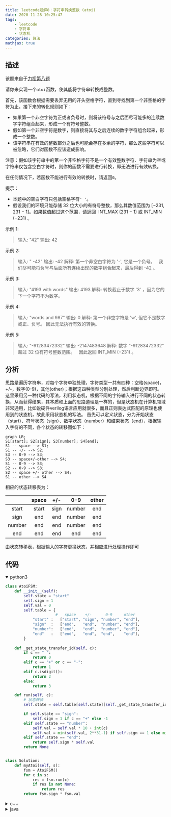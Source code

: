```yaml
---
title: leetcode题解8：字符串转换整数 (atoi)
date: 2020-11-28 10:25:47
tags:
    - leetcode
    - 字符串
    - 状态机
categories: 算法
mathjax: true
---
```


## 描述

该题来自于[力扣第八题](https://leetcode-cn.com/problems/string-to-integer-atoi)

请你来实现一个`atoi`函数，使其能将字符串转换成整数。

<!--more-->

首先，该函数会根据需要丢弃无用的开头空格字符，直到寻找到第一个非空格的字符为止。接下来的转化规则如下：

* 如果第一个非空字符为正或者负号时，则将该符号与之后面尽可能多的连续数字字符组合起来，形成一个有符号整数。
* 假如第一个非空字符是数字，则直接将其与之后连续的数字字符组合起来，形成一个整数。
* 该字符串在有效的整数部分之后也可能会存在多余的字符，那么这些字符可以被忽略，它们对函数不应该造成影响。


注意：假如该字符串中的第一个非空格字符不是一个有效整数字符、字符串为空或字符串仅包含空白字符时，则你的函数不需要进行转换，即无法进行有效转换。

在任何情况下，若函数不能进行有效的转换时，请返回`0`。

提示：

* 本题中的空白字符只包括空格字符`' '`。
* 假设我们的环境只能存储 32 位大小的有符号整数，那么其数值范围为 [−231,  231 − 1]。如果数值超过这个范围，请返回  INT_MAX (231 − 1) 或 INT_MIN (−231) 。
 

示例 1:
> 输入: "42"
输出: 42

示例 2:
> 输入: "   -42"
输出: -42
解释: 第一个非空白字符为 '-', 它是一个负号。
     我们尽可能将负号与后面所有连续出现的数字组合起来，最后得到 -42 。

示例 3:
> 输入: "4193 with words"
输出: 4193
解释: 转换截止于数字 '3' ，因为它的下一个字符不为数字。

示例 4:
> 输入: "words and 987"
输出: 0
解释: 第一个非空字符是 'w', 但它不是数字或正、负号。
     因此无法执行有效的转换。

示例 5:
> 输入: "-91283472332"
输出: -2147483648
解释: 数字 "-91283472332" 超过 32 位有符号整数范围。 
     因此返回 INT_MIN (−231) 。


## 分析

思路是遍历字符串，对每个字符单独处理，字符类型一共有四种：空格(space)，+/-，数字(0-9)，其他(other)；根据这四种类型分别处理，然后判断边界即可。
这里采用另一种代码的写法，利用状态机，根据不同的字符输入进行不同的状态转换，从而获得结果，其本质和上面的思路道理是一样的，但是状态机在计算机领域非常通用，比如说硬件verilog语言应用就很多，而且正则表达式匹配的原理也使用到的状态机，故此采用状态机的写法。
首先可以定义状态，分为开始状态（start）、符号状态（sign）、数字状态（number）和结束状态（end），根据输入字符的不同，各个状态的转移图如下：

```mermaid
graph LR;
S1[start]; S2[sign]; S3[number]; S4[end];
S1 -- space --> S1;
S1 -- +/- --> S2;
S3 -- 0-9 --> S3;
S3 -- space+/-other --> S4;
S1 -- 0-9 --> S3;
S2 -- 0-9 --> S3;
S2 -- space +/- other --> S4;
S1 -- other --> S4
```

相应的状态转移表为：

|        | space | +/-  |  0-9   | other |
| :----: | :---: | :--: | :----: | :---: |
| start  | start | sign | number |  end  |
|  sign  |  end  | end  | number |  end  |
| number |  end  | end  | number |  end  |
|  end   |  end  | end  |  end   |  end  |

由状态转移表，根据输入的字符更换状态，并相应进行处理操作即可


## 代码

<details open>
<summary>python3</summary>

```python
class AtoiFSM:
    def __init__(self):
        self.state = "start"
        self.sign = 1
        self.val = 0
        self.table = {
                      #   space    +/-      0-9     other
            "start" :   ["start", "sign", "number", "end"],
            "sign"  :   ["end",   "end",  "number", "end"],
            "number":   ["end",   "end",  "number", "end"],
            "end"   :   ["end",   "end",  "end",    "end"], 
        }
    
    def _get_state_transfer_id(self, c):
        if c == " ":
            return 0
        elif c == "+" or c == "-":
            return 1
        elif c.isdigit():
            return 2
        else:
            return 3

    def run(self, c):
        # 状态转换
        self.state = self.table[self.state][self._get_state_transfer_id(c)]

        if self.state == "sign":
            self.sign = 1 if c == "+" else -1
        elif self.state == "number":
            self.val = self.val * 10 + int(c)
            self.val = min(self.val, 2**31-1) if self.sign == 1 else min(self.val, 2**31)
        elif self.state == "end":
            return self.sign * self.val
        return None


class Solution:
    def myAtoi(self, s):
        fsm = AtoiFSM()
        for c in s:
            res = fsm.run(c)
            if res is not None:
                return res
        return fsm.sign * fsm.val
```
</details>


<details>
<summary>c++</summary>

```cpp
class AtoiFSM {
    string state = "start";
    unordered_map<string, vector<string>> map = {
        {"start", {"start", "sign", "number", "end"} },
        {"sign", {"end",   "end",  "number", "end"}},
        {"number", {"end",   "end",  "number", "end"}},
        {"end", {"end",   "end",  "end", "end"}}
    };
public:
    long long val = 0;
    int sign = 1;
    
    int get_state_transfer_id(char c) {
        if (c == ' ') return 0;
        else if (c == '+' || c == '-') return 1;
        else if (isdigit(c)) return 2;
        return 3;
    }

    void run(char c) {
        state = map[state][get_state_transfer_id(c)];
        if (state == "sign") sign = c == '+' ? 1 : -1;
        else if (state == "number") {
            val = val * 10 + c - '0';
            val = sign == 1 ? min(val, (long long) INT_MAX) : min(val, - (long long) INT_MIN);
        }
    }
};

class Solution {
public:
    int myAtoi(string str) {
        AtoiFSM fsm = AtoiFSM();
        for (auto c : str) {
            fsm.run(c);
        }
        return (int)(fsm.sign * fsm.val);
    }
};
```
</details>


<details>
<summary>java</summary>

```java
import java.util.HashMap;
import java.util.Map;

class AtoiFSM {
    private String state = "start";
    public int sign = 1;
    public long val = 0;
    private Map<String, String[]> table = new HashMap<>();

    public AtoiFSM() {
        table.put("start", new String[]{"start", "sign", "number", "end"});
        table.put("sign", new String[]{"end", "end", "number", "end"});
        table.put("number", new String[]{"end", "end", "number", "end"});
        table.put("end", new String[]{"end", "end", "end", "end"});
    }

    private int getStateTransferID(char c){
        if (c == ' ') {
            return 0;
        }
        else if (c == '+' || c == '-') {
            return 1;
        }
        else if (Character.isDigit(c)){
            return 2;
        }
        return 3;
    }

    public void run(char c){
        state = table.get(state)[getStateTransferID(c)];
        if (state.equals("sign")) {
            sign = c == '+' ? 1 : -1;
        }
        else if (state.equals("number")){
            val = val * 10 + c - '0';
            val = sign == 1 ? Math.min(val, Integer.MAX_VALUE) : Math.min(val, - (long) Integer.MIN_VALUE);
        }
    }
}


class Solution {
    private AtoiFSM fsm = new AtoiFSM();
    public int myAtoi(String s) {
        for(int i = 0; i < s.length(); i++){
            fsm.run(s.charAt(i));
        }
        return (int) (fsm.sign * fsm.val);
    }
}
```
</details>